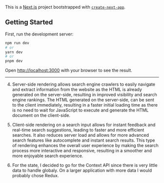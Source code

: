 This is a [Next.js](https://nextjs.org/) project bootstrapped with [`create-next-app`](https://github.com/vercel/next.js/tree/canary/packages/create-next-app).

## Getting Started

First, run the development server:

```bash
npm run dev
# or
yarn dev
# or
pnpm dev
```

Open [http://localhost:3000](http://localhost:3000) with your browser to see the result.

----


4. Server-side rendering allows search engine crawlers to easily navigate and extract information from the website as the HTML is already generated on the server-side, resulting in improved visibility and search engine rankings.
The HTML generated on the server-side, can be sent to the client immediately, resulting in a faster initial loading time as there is no need to wait for JavaScript to execute and generate the HTML document on the client-side.

6. Client-side rendering on a search input allows for instant feedback and real-time search suggestions, leading to faster and more efficient searches. It also reduces server load and allows for more advanced search features like autocomplete and instant search results. This type of rendering enhances the overall user experience by making the search process more interactive and responsive, resulting in a smoother and more enjoyable search experience.

7. For the state, I decided to go for the Context API since there is very little data to handle globaly. On a larger application with more data I would probably chose Redux.